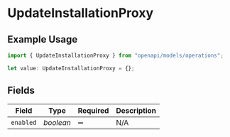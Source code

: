 # UpdateInstallationProxy

## Example Usage

```typescript
import { UpdateInstallationProxy } from "openapi/models/operations";

let value: UpdateInstallationProxy = {};
```

## Fields

| Field              | Type               | Required           | Description        |
| ------------------ | ------------------ | ------------------ | ------------------ |
| `enabled`          | *boolean*          | :heavy_minus_sign: | N/A                |